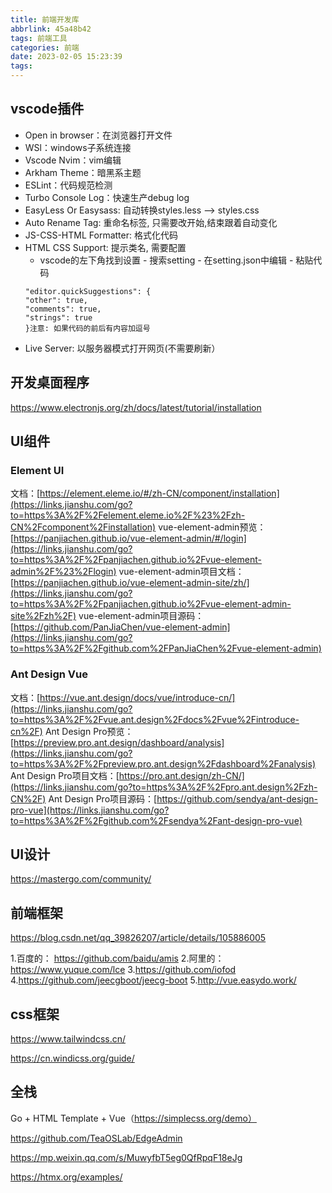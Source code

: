 ```yaml
---
title: 前端开发库
abbrlink: 45a48b42
tags: 前端工具
categories: 前端
date: 2023-02-05 15:23:39
tags:
---
```

## vscode插件
- Open in browser：在浏览器打开文件
- WSl：windows子系统连接
- Vscode Nvim：vim编辑
- Arkham Theme：暗黑系主题
- ESLint：代码规范检测
- Turbo Console Log：快速生产debug log
- EasyLess Or Easysass: 自动转换styles.less --> styles.css
- Auto Rename Tag: 重命名标签, 只需要改开始,结束跟着自动变化
- JS-CSS-HTML Formatter: 格式化代码
- HTML CSS Support: 提示类名, 需要配置
    - vscode的左下角找到设置 - 搜索setting - 在setting.json中编辑 - 粘贴代码
    ```
    "editor.quickSuggestions": {
    "other": true,
    "comments": true,
    "strings": true
    }注意: 如果代码的前后有内容加逗号
    ```
- Live Server: 以服务器模式打开网页(不需要刷新）
## 开发桌面程序
https://www.electronjs.org/zh/docs/latest/tutorial/installation  

## UI组件

### Element UI

文档：[https://element.eleme.io/#/zh-CN/component/installation](https://links.jianshu.com/go?to=https%3A%2F%2Felement.eleme.io%2F%23%2Fzh-CN%2Fcomponent%2Finstallation)
vue-element-admin预览：[https://panjiachen.github.io/vue-element-admin/#/login](https://links.jianshu.com/go?to=https%3A%2F%2Fpanjiachen.github.io%2Fvue-element-admin%2F%23%2Flogin)
vue-element-admin项目文档：[https://panjiachen.github.io/vue-element-admin-site/zh/](https://links.jianshu.com/go?to=https%3A%2F%2Fpanjiachen.github.io%2Fvue-element-admin-site%2Fzh%2F)
vue-element-admin项目源码：[https://github.com/PanJiaChen/vue-element-admin](https://links.jianshu.com/go?to=https%3A%2F%2Fgithub.com%2FPanJiaChen%2Fvue-element-admin)

### Ant Design Vue

文档：[https://vue.ant.design/docs/vue/introduce-cn/](https://links.jianshu.com/go?to=https%3A%2F%2Fvue.ant.design%2Fdocs%2Fvue%2Fintroduce-cn%2F)
Ant Design Pro预览：[https://preview.pro.ant.design/dashboard/analysis](https://links.jianshu.com/go?to=https%3A%2F%2Fpreview.pro.ant.design%2Fdashboard%2Fanalysis)
Ant Design Pro项目文档：[https://pro.ant.design/zh-CN/](https://links.jianshu.com/go?to=https%3A%2F%2Fpro.ant.design%2Fzh-CN%2F)
Ant Design Pro项目源码：[https://github.com/sendya/ant-design-pro-vue](https://links.jianshu.com/go?to=https%3A%2F%2Fgithub.com%2Fsendya%2Fant-design-pro-vue)



## UI设计

https://mastergo.com/community/  



## 前端框架

https://blog.csdn.net/qq_39826207/article/details/105886005

1.百度的： <https://github.com/baidu/amis>
2.阿里的： <https://www.yuque.com/lce>
3.https://github.com/iofod
4.https://github.com/jeecgboot/jeecg-boot
5.http://vue.easydo.work/

## css框架

https://www.tailwindcss.cn/

https://cn.windicss.org/guide/

## 全栈

Go + HTML Template + Vue（https://simplecss.org/demo）

https://github.com/TeaOSLab/EdgeAdmin


https://mp.weixin.qq.com/s/MuwyfbT5eg0QfRpqF18eJg

https://htmx.org/examples/




